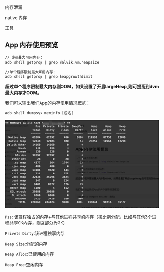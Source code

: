 内存泄漏

native 内存

工具



## App 内存使用预览

```shell
// dvm最大可用内存：
adb shell getprop | grep dalvik.vm.heapsize
```

```shell
//单个程序限制最大可用内存：
adb shell getprop | grep heapgrowthlimit
```

**超过单个程序限制最大内存则OOM，如果设置了开启largeHeap,则可提高到dvm最大内存才OOM。**



我们可以输出我们App的内存使用情况概览：

```java
adb shell dumpsys meminfo [包名]
```

![image-20200803191900002](images/image-20200803191900002.png)

`Pss`: 该进程独占的内存+与其他进程共享的内存（按比例分配，比如与其他3个进程共享9K内存，则这部分为3K）

`Privete Dirty`:该进程独享内存

`Heap Size`:分配的内存

`Heap Alloc`:已使用的内存

`Heap Free`:空闲内存

